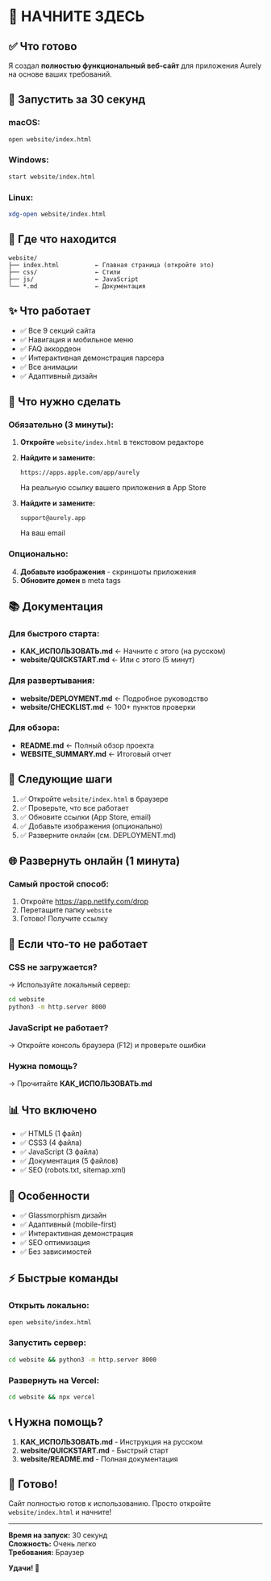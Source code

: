# 🎯 НАЧНИТЕ ЗДЕСЬ

## ✅ Что готово

Я создал **полностью функциональный веб-сайт** для приложения Aurely на основе ваших требований.

## 🚀 Запустить за 30 секунд

### macOS:
```bash
open website/index.html
```

### Windows:
```bash
start website/index.html
```

### Linux:
```bash
xdg-open website/index.html
```

## 📁 Где что находится

```
website/
├── index.html          ← Главная страница (откройте это)
├── css/                ← Стили
├── js/                 ← JavaScript
└── *.md                ← Документация
```

## ✨ Что работает

- ✅ Все 9 секций сайта
- ✅ Навигация и мобильное меню
- ✅ FAQ аккордеон
- ✅ Интерактивная демонстрация парсера
- ✅ Все анимации
- ✅ Адаптивный дизайн

## 📝 Что нужно сделать

### Обязательно (3 минуты):

1. **Откройте** `website/index.html` в текстовом редакторе

2. **Найдите и замените:**
   ```
   https://apps.apple.com/app/aurely
   ```
   На реальную ссылку вашего приложения в App Store

3. **Найдите и замените:**
   ```
   support@aurely.app
   ```
   На ваш email

### Опционально:

4. **Добавьте изображения** - скриншоты приложения
5. **Обновите домен** в meta tags

## 📚 Документация

### Для быстрого старта:
- **КАК_ИСПОЛЬЗОВАТЬ.md** ← Начните с этого (на русском)
- **website/QUICKSTART.md** ← Или с этого (5 минут)

### Для развертывания:
- **website/DEPLOYMENT.md** ← Подробное руководство
- **website/CHECKLIST.md** ← 100+ пунктов проверки

### Для обзора:
- **README.md** ← Полный обзор проекта
- **WEBSITE_SUMMARY.md** ← Итоговый отчет

## 🎯 Следующие шаги

1. ✅ Откройте `website/index.html` в браузере
2. ✅ Проверьте, что все работает
3. ✅ Обновите ссылки (App Store, email)
4. ✅ Добавьте изображения (опционально)
5. ✅ Разверните онлайн (см. DEPLOYMENT.md)

## 🌐 Развернуть онлайн (1 минута)

### Самый простой способ:

1. Откройте https://app.netlify.com/drop
2. Перетащите папку `website`
3. Готово! Получите ссылку

## 🐛 Если что-то не работает

### CSS не загружается?
→ Используйте локальный сервер:
```bash
cd website
python3 -m http.server 8000
```

### JavaScript не работает?
→ Откройте консоль браузера (F12) и проверьте ошибки

### Нужна помощь?
→ Прочитайте **КАК_ИСПОЛЬЗОВАТЬ.md**

## 📊 Что включено

- ✅ HTML5 (1 файл)
- ✅ CSS3 (4 файла)
- ✅ JavaScript (3 файла)
- ✅ Документация (5 файлов)
- ✅ SEO (robots.txt, sitemap.xml)

## 🎨 Особенности

- ✅ Glassmorphism дизайн
- ✅ Адаптивный (mobile-first)
- ✅ Интерактивная демонстрация
- ✅ SEO оптимизация
- ✅ Без зависимостей

## ⚡ Быстрые команды

### Открыть локально:
```bash
open website/index.html
```

### Запустить сервер:
```bash
cd website && python3 -m http.server 8000
```

### Развернуть на Vercel:
```bash
cd website && npx vercel
```

## 📞 Нужна помощь?

1. **КАК_ИСПОЛЬЗОВАТЬ.md** - Инструкция на русском
2. **website/QUICKSTART.md** - Быстрый старт
3. **website/README.md** - Полная документация

## 🎉 Готово!

Сайт полностью готов к использованию. Просто откройте `website/index.html` и начните!

---

**Время на запуск:** 30 секунд  
**Сложность:** Очень легко  
**Требования:** Браузер

**Удачи! 🚀**
